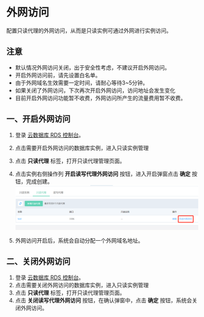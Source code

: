# 外网访问
配置只读代理的外网访问，从而是只读实例可通过外网进行实例访问。

## 注意
- 默认情况外网访问关闭，出于安全性考虑，不建议开启外网访问。
- 开启外网访问前，请先设置白名单。
- 由于外网域名生效需要一定时间，请耐心等待3~5分钟。
- 如果关闭了外网访问，下次再次开启外网访问，访问地址会发生变化
- 目前开启外网访问功能暂不收费，外网访问所产生的流量费用暂不收费。

## 一、开启外网访问
1. 登录 [云数据库 RDS 控制台](https://rds-console.jdcloud.com/database)。
2. 点击需要开启外网访问的数据库实例，进入只读实例管理
3. 点击 **只读代理** 标签，打开只读代理管理页面。
4. 点击实例右侧操作列 **开启读写代理外网访问** 按钮，进入开启弹窗点击 **确定** 按钮，完成创建。
![外网访问1](../../../../../image/RDS/Internet-Access-ReadOnlyProxy-default.png)

5. 外网访问开启后，系统会自动分配一个外网域名地址。

## 二、关闭外网访问
1. 登录 [云数据库 RDS 控制台](https://rds-console.jdcloud.com/database)。
2. 点击需要关闭外网访问的数据库实例，进入只读实例管理
3. 点击 **只读代理** 标签，打开只读代理管理页面。
4. 点击 **关闭读写代理外网访问** 按钮，在确认弹窗中，点击 **确定** 按钮，系统会关闭外网访问。

